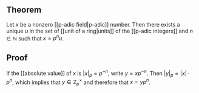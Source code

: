 ## Theorem
 Let $x$ be a nonzero [[p-adic field|p-adic]] number. Then there exists a unique $u$ in the set of [[unit of a ring|units]] of the [[p-adic integers]] and $n\in\mathbb N$ such that $x=p^nu$. 
 
 ## Proof
 If the [[absolute value]] of $x$ is $|x|_p = p^{-n}$, write $y= xp^{-n}$. Then $|y|_p = |x|\cdot p^n$, which implies that $y\in \mathbb Z_p^\times$ and therefore that $x=yp^n$. 